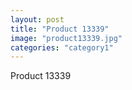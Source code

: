 ```yaml
---
layout: post
title: "Product 13339"
image: "product13339.jpg"
categories: "category1"
---
```

Product 13339
